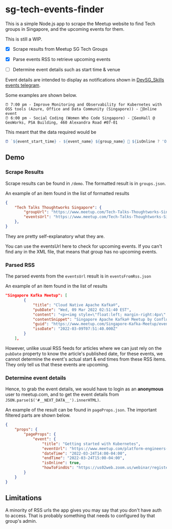 # sg-tech-events-finder

This is a simple Node.js app to scrape the Meetup website to find Tech groups in Singapore, and the upcoming events for them.

This is still a WIP.

- [x] Scrape results from Meetup SG Tech Groups
- [x] Parse events RSS to retrieve upcoming events
- [ ] Determine event details such as start time & venue


Event details are intended to display as notifications shown in [DevSG_Skills events telegram](https://t.me/joinchat/BGedIEXk14wejiRXgH7BGw). 

Some examples are shown below.

```
⏰ 7:00 pm - Improve Monitoring and Observability for Kubernetes with OSS tools (Azure, Office and Data Community (Singapore)) - 📍Online event
⏰ 6:00 pm - Social Coding (Women Who Code Singapore) - 📍GeoHall @ GeoWorks, PSA Building, 460 Alexandra Road #07-01
```

This meant that the data required would be
```js
⏰ `${event_start_time} - ${event_name} ${group_name} 📍 ${isOnline ? 'Online Event' : event_venue}`
```

## Demo

### Scrape Results

Scrape results can be found in `/demo`. The formatted result is in `groups.json`.

An example of an item found in the list of formatted results

```json
{
    "Tech Talks Thoughtworks Singapore": {
        "groupUrl": "https://www.meetup.com/Tech-Talks-Thoughtworks-Singapore",
        "eventsUrl": "https://www.meetup.com/Tech-Talks-Thoughtworks-Singapore/events/rss"
    },
}
```

They are pretty self-explanatory what they are.

You can use the eventsUrl here to check for upcoming events. If you can't find any in the XML file, that means that group has no upcoming events.

### Parsed RSS

The parsed events from the `eventsUrl` result is in `eventsFromRss.json` 

An example of an item found in the list of results 

```json
"Singapore Kafka Meetup": [
        {
            "title": "Cloud Native Apache Kafka®",
            "pubDate": "Wed, 09 Mar 2022 02:51:40 EST",
            "content": "<p><img style=\"float:left; margin-right:4px\" src=\"https://secure.meetupstatic.com/photos/event/6/b/f/1/event_465087633.jpeg\" alt=\"photo\" class=\"photo\" />Singapore Apache Kafka® Meetup by Confluent</p> <p><p>Hello Streamers!</p> <p>Our friends from Serverless Singapore will be hosting this fun and informative meetup!</p> <p>**RSVP and check the link below for more information:**<br/><a href=\"https://www.meetup.com/Serverless-Singapore/events/284319391/\" class=\"linkified\"><a href=\"https://www.meetup.com/Serverless-Singapore/events/284319391/\">https://www.meetup.co...</a></a></p> <p>Find information about upcoming meetups and tons of content from past Apache Kafka® Meetups all over the world:<br/>(<a href=\"https://cnfl.io/meetup-hub\" class=\"linkified\"><a href=\"https://cnfl.io/meetup-hub\">https://cnfl.io/meetup...</a></a>)</p> <p>\\-\\-\\-\\-\\-<br/>Speaker:<br/>Mark Teehan, Principal Solutions Engineer, Confluent</p> <p>Bio:<br/>Mark Teehan is a systems engineer at Confluent in Singapore. In his day-to-day work, Mark engages with organisations that are interested in event streaming, real-time ETL, or anything related to running Apache Kafka systems. Interest in Apache Kafka spans banks, telcos, airlines, digital natives, government departments, insurance, and manufacturing.</p> <p>Talk:<br/>Cloud Native Apache Kafka®</p> <p>Abstract:<br/>Mark will talk about the lessons learned by the Confluent Cloud engineering team from making Apache Kafka serverless as well as deployment decisions to run mission critical Confluent Cloud clusters on any of the major cloud providers in Singapore (or elsewhere).</p> <p>\\-\\-\\-\\-<br/>If you would like to speak or host our next event please let us know! community@(<a href=\"https://confluent.io/\" class=\"linkified\"><a href=\"https://confluent.io/\">https://confluent.io/...</a></a>)</p> </p> <p>Singapore,    - Singapore</p> <p>Thursday, March 17 at 7:00 PM</p> <p>1</p> <p>https://www.meetup.com/Singapore-Kafka-Meetup/events/284501917/</p> ",
            "contentSnippet": "Singapore Apache Kafka® Meetup by Confluent\n \nHello Streamers!\n Our friends from Serverless Singapore will be hosting this fun and informative meetup!\n **RSVP and check the link below for more information:**\nhttps://www.meetup.co...\n Find information about upcoming meetups and tons of content from past Apache Kafka® Meetups all over the world:\n(https://cnfl.io/meetup...)\n \\-\\-\\-\\-\\-\nSpeaker:\nMark Teehan, Principal Solutions Engineer, Confluent\n Bio:\nMark Teehan is a systems engineer at Confluent in Singapore. In his day-to-day work, Mark engages with organisations that are interested in event streaming, real-time ETL, or anything related to running Apache Kafka systems. Interest in Apache Kafka spans banks, telcos, airlines, digital natives, government departments, insurance, and manufacturing.\n Talk:\nCloud Native Apache Kafka®\n Abstract:\nMark will talk about the lessons learned by the Confluent Cloud engineering team from making Apache Kafka serverless as well as deployment decisions to run mission critical Confluent Cloud clusters on any of the major cloud providers in Singapore (or elsewhere).\n \\-\\-\\-\\-\nIf you would like to speak or host our next event please let us know! community@(https://confluent.io/...)\n  \nSingapore,    - Singapore\n Thursday, March 17 at 7:00 PM\n 1\n https://www.meetup.com/Singapore-Kafka-Meetup/events/284501917/",
            "guid": "https://www.meetup.com/Singapore-Kafka-Meetup/events/284501917/",
            "isoDate": "2022-03-09T07:51:40.000Z"
        }
    ],
```

However, unlike usual RSS feeds for articles where we can just rely on the `pubDate` property to know the article's published date, for these events, we cannot determine the event's actual start & end times from these RSS items. They only tell us that these events are upcoming.

### Determine event details

Hence, to grab the event details, we would have to login as an **anonymous** user to meetup.com, and to get the event details from `JSON.parse($('#__NEXT_DATA__').innerHTML)`.

An example of the result can be found in `pageProps.json`. The important filtered parts are shown below.

```json
{
    "props": {
        "pageProps": {
            "event": {
                "title": "Getting started with Kubernetes",
                "eventUrl": "https://www.meetup.com/platform-engineers-nyc/events/284092401",
                "dateTime": "2022-03-24T14:00-04:00",
                "endTime": "2022-03-24T15:00-04:00",
                "isOnline": true,
                "howToFindUs": "https://us02web.zoom.us/webinar/register/6316451792552/WN_2Bzx5STATuaM-iBZEZvE5w",
        }
    }
}
```
## Limitations

A minority of RSS urls the app gives you may say that you don't have auth to access. That is probably something that needs to configured by that group's admin.